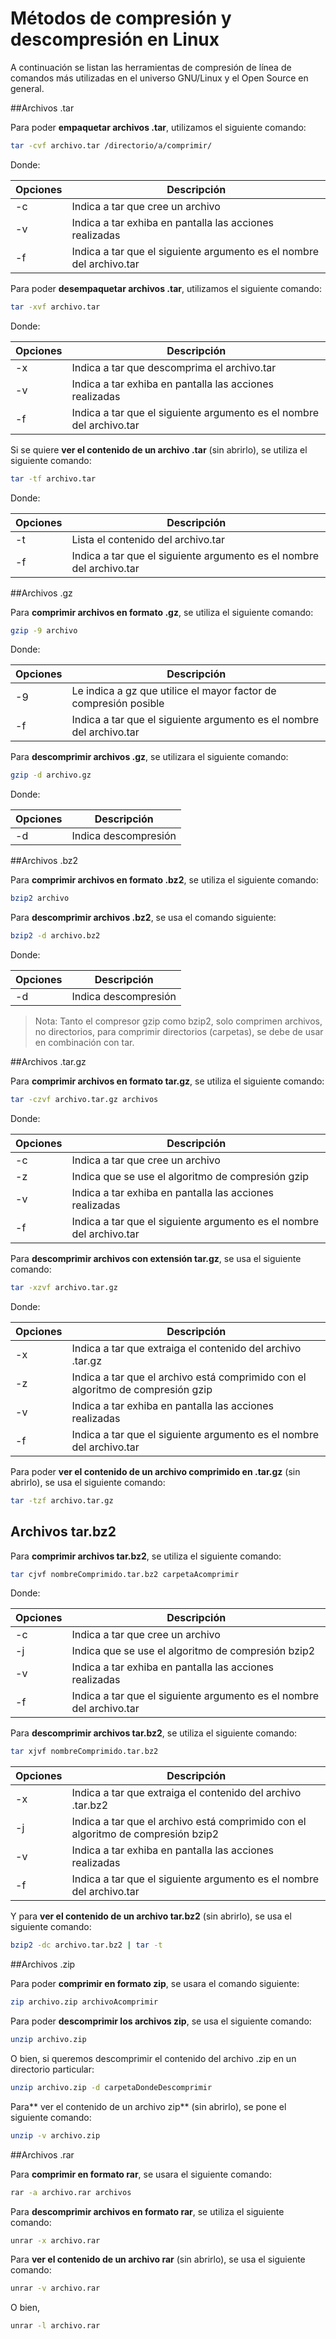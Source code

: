 # Métodos de compresión y descompresión en Linux

A continuación se listan las herramientas de compresión de línea de comandos más utilizadas en el universo GNU/Linux y el Open Source en general. 

##Archivos .tar

Para poder **empaquetar archivos .tar**, utilizamos el siguiente comando:

```bash
tar -cvf archivo.tar /directorio/a/comprimir/
```
Donde:

| Opciones | Descripción                              |
| -------- | ---------------------------------------- |
| -c       | Indica a tar que cree un archivo         |
| -v       | Indica a tar exhiba en pantalla las acciones realizadas |
| -f       | Indica a tar que el siguiente argumento es el nombre del archivo.tar |

Para poder **desempaquetar  archivos .tar**, utilizamos el siguiente comando:

```bash
tar -xvf archivo.tar
```
Donde:

| Opciones | Descripción                              |
| -------- | ---------------------------------------- |
| -x       | Indica a tar que descomprima el archivo.tar |
| -v       | Indica a tar exhiba en pantalla las acciones realizadas |
| -f       | Indica a tar que el siguiente argumento es el nombre del archivo.tar |

Si se quiere **ver el contenido de un archivo .tar** (sin abrirlo), se utiliza el siguiente comando:

```bash
tar -tf archivo.tar
```
Donde:

| Opciones | Descripción                              |
| -------- | ---------------------------------------- |
| -t       | Lista el contenido del archivo.tar       |
| -f       | Indica a tar que el siguiente argumento es el nombre del archivo.tar |


##Archivos .gz

Para **comprimir archivos en formato .gz**, se utiliza el siguiente comando:

```bash
gzip -9 archivo
```
Donde:

| Opciones | Descripción                              |
| -------- | ---------------------------------------- |
| -9       | Le indica a gz que utilice el mayor factor de compresión posible |
| -f       | Indica a tar que el siguiente argumento es el nombre del archivo.tar |

Para **descomprimir archivos .gz**, se utilizara el siguiente comando:

```bash
gzip -d archivo.gz
```
Donde:

| Opciones | Descripción          |
| -------- | -------------------- |
| -d       | Indica descompresión |


##Archivos .bz2

Para **comprimir archivos en formato .bz2**, se utiliza el siguiente comando:

```bash
bzip2 archivo
```
Para **descomprimir archivos .bz2**, se usa el comando siguiente:

```bash
bzip2 -d archivo.bz2
```
Donde:

| Opciones | Descripción          |
| -------- | -------------------- |
| -d       | Indica descompresión |

>Nota: Tanto el compresor gzip como bzip2, solo comprimen archivos, no directorios, para comprimir directorios (carpetas), se debe de usar en combinación con tar.

##Archivos .tar.gz

Para **comprimir archivos en formato tar.gz**, se utiliza el siguiente comando:

```bash
tar -czvf archivo.tar.gz archivos
```
Donde: 

| Opciones | Descripción          |
| -------- | -------------------- |
| -c       | Indica a tar que cree un archivo |
| -z       | Indica que se use el algoritmo de compresión gzip |
| -v       | Indica a tar exhiba en pantalla las acciones realizadas |
| -f       | Indica a tar que el siguiente argumento es el nombre del archivo.tar |

Para **descomprimir archivos con extensión tar.gz**, se usa el siguiente comando:

```bash
tar -xzvf archivo.tar.gz
```

Donde: 

| Opciones | Descripción          |
| -------- | -------------------- |
| -x       | Indica a tar que extraiga el contenido del archivo .tar.gz |
| -z       | Indica a tar que el archivo está comprimido con el algoritmo de compresión gzip |
| -v       | Indica a tar exhiba en pantalla las acciones realizadas |
| -f       | Indica a tar que el siguiente argumento es el nombre del archivo.tar |

Para poder **ver el contenido de un archivo comprimido en .tar.gz** (sin abrirlo), se usa el siguiente comando:

```bash
tar -tzf archivo.tar.gz
```

## Archivos tar.bz2

Para **comprimir archivos tar.bz2**, se utiliza el siguiente comando:

```bash
tar cjvf nombreComprimido.tar.bz2 carpetaAcomprimir
```
Donde: 

| Opciones | Descripción          |
| -------- | -------------------- |
| -c       | Indica a tar que cree un archivo |
| -j       | Indica que se use el algoritmo de compresión bzip2 |
| -v       | Indica a tar exhiba en pantalla las acciones realizadas |
| -f       | Indica a tar que el siguiente argumento es el nombre del archivo.tar |

Para **descomprimir archivos tar.bz2**, se utiliza el siguiente comando:

```bash
tar xjvf nombreComprimido.tar.bz2
```
| Opciones | Descripción          |
| -------- | -------------------- |
| -x       | Indica a tar que extraiga el contenido del archivo .tar.bz2|
| -j       | Indica a tar que el archivo está comprimido con el algoritmo de compresión bzip2 |
| -v       | Indica a tar exhiba en pantalla las acciones realizadas |
| -f       | Indica a tar que el siguiente argumento es el nombre del archivo.tar |

Y para **ver el contenido de un archivo tar.bz2** (sin abrirlo), se usa el siguiente comando:

```bash
bzip2 -dc archivo.tar.bz2 | tar -t
```

##Archivos .zip

Para poder **comprimir en formato zip**, se usara el comando siguiente:

```bash
zip archivo.zip archivoAcomprimir
```
Para poder **descomprimir los archivos zip**, se usa el siguiente comando:
```bash
unzip archivo.zip
```
O bien, si queremos descomprimir el contenido del archivo .zip en un directorio particular: 
```bash
unzip archivo.zip -d carpetaDondeDescomprimir
```

Para** ver el contenido de un archivo zip** (sin abrirlo), se pone el siguiente comando:
```bash
unzip -v archivo.zip
```
##Archivos .rar

Para **comprimir en formato rar**, se usara el siguiente comando:

```bash
rar -a archivo.rar archivos
```
Para **descomprimir archivos en formato rar**, se utiliza el siguiente comando:

```bash
unrar -x archivo.rar
```
Para **ver el contenido de un archivo rar** (sin abrirlo), se usa el siguiente comando:

```bash
unrar -v archivo.rar
```
O bien, 

```bash
unrar -l archivo.rar
```


